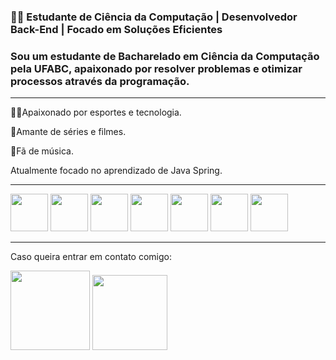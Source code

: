 ### 👨‍💻 Estudante de Ciência da Computação | Desenvolvedor Back-End | Focado em Soluções Eficientes

### Sou um estudante de **Bacharelado em Ciência da Computação** pela UFABC, apaixonado por resolver problemas e otimizar processos através da programação.

---

🏀🏐Apaixonado por esportes e tecnologia.

🎥Amante de séries e filmes.

🎹Fã de música.

Atualmente focado no aprendizado de Java Spring.

---

<div sytle='display: inline'>
 <img width='60' height='60' src="https://cdn.jsdelivr.net/gh/devicons/devicon@latest/icons/python/python-original.svg" />
 <img width='60' height='60' src="https://cdn.jsdelivr.net/gh/devicons/devicon@latest/icons/django/django-plain-wordmark.svg" />
 <img width='60' height='60' src="https://cdn.jsdelivr.net/gh/devicons/devicon@latest/icons/java/java-original.svg" />
 <img width='60' height='60' src="https://cdn.jsdelivr.net/gh/devicons/devicon@latest/icons/spring/spring-original-wordmark.svg" />
 <img width='60' height='60' src="https://cdn.jsdelivr.net/gh/devicons/devicon@latest/icons/html5/html5-original.svg" />
 <img width='60' height='60' src="https://cdn.jsdelivr.net/gh/devicons/devicon@latest/icons/css3/css3-original.svg" />
 <img width='60' height='60' src="https://cdn.jsdelivr.net/gh/devicons/devicon@latest/icons/sqlite/sqlite-original-wordmark.svg" />
</div>

---

Caso queira entrar em contato comigo:
           
<div style="display: inline">
<a href="https://www.linkedin.com/in/matheus-q/"><img style="width: 127px; height: auto;" src="https://img.shields.io/badge/linkedin-%230077B5.svg?style=for-the-badge&logo=linkedin&logoColor=white"/></a>
<a href="mailto:mathuesquerino91@gmail.com?subject=Ola, Matheus"><img  style="width: 120px; height: auto;" src="https://img.shields.io/badge/Gmail-D14836?style=for-the-badge&logo=gmail&logoColor=white"/></a>
</div>

<!--
**matheus-q14/matheus-q14** is a ✨ _special_ ✨ repository because its `README.md` (this file) appears on your GitHub profile.

Here are some ideas to get you started:

- 🔭 I’m currently working on ...
- 🌱 I’m currently learning ...
- 👯 I’m looking to collaborate on ...
- 🤔 I’m looking for help with ...
- 💬 Ask me about ...
- 📫 How to reach me: ...
- 😄 Pronouns: ...
- ⚡ Fun fact: ...
-->
